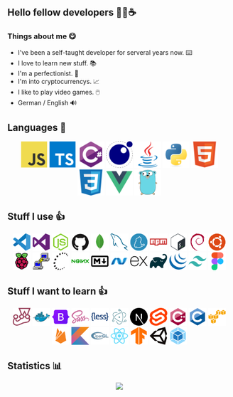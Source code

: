 ## Hello fellow developers 👋🙂☕

### Things about me 😋

-   I've been a self-taught developer for serveral years now. ⌨️
-   I love to learn new stuff. 📚
-   I'm a perfectionist. 💯
-   I'm into cryptocurrencys. 📈
-   I like to play video games. 🖱️
-   German / English 🔊

## Languages 📗

<div align="center"> 
<img height="60em" src="https://raw.githubusercontent.com/devicons/devicon/master/icons/javascript/javascript-original.svg" />
<img height="60em" src="https://raw.githubusercontent.com/devicons/devicon/master/icons/typescript/typescript-original.svg" />
<img height="60em" src="https://raw.githubusercontent.com/devicons/devicon/master/icons/csharp/csharp-original.svg" />
<img height="60em" src="https://raw.githubusercontent.com/devicons/devicon/master/icons/lua/lua-original.svg" />
<img height="60em" src="https://raw.githubusercontent.com/devicons/devicon/master/icons/java/java-original.svg" />
<img height="60em" src="https://raw.githubusercontent.com/devicons/devicon/master/icons/python/python-original.svg" />
<img height="60em" src="https://raw.githubusercontent.com/devicons/devicon/master/icons/html5/html5-original.svg" />
<img height="60em" src="https://raw.githubusercontent.com/devicons/devicon/master/icons/css3/css3-original.svg" />
<img height="60em" src="https://raw.githubusercontent.com/devicons/devicon/master/icons/vuejs/vuejs-original.svg" />
<img height="60em" src="https://raw.githubusercontent.com/devicons/devicon/master/icons/go/go-original.svg" />
</div>

## Stuff I use 👍

<div align="center">
<img height="40em" src="https://raw.githubusercontent.com/devicons/devicon/master/icons/vscode/vscode-original.svg" />
<img height="40em" src="https://raw.githubusercontent.com/devicons/devicon/master/icons/visualstudio/visualstudio-plain.svg" />
<img height="40em" src="https://raw.githubusercontent.com/devicons/devicon/master/icons/nodejs/nodejs-original.svg" />
<img height="40em" src="https://raw.githubusercontent.com/devicons/devicon/master/icons/github/github-original.svg" />
<img height="40em" src="https://raw.githubusercontent.com/devicons/devicon/master/icons/mongodb/mongodb-original.svg" />
<img height="40em" src="https://raw.githubusercontent.com/devicons/devicon/master/icons/mysql/mysql-original.svg" />
<img height="40em" src="https://raw.githubusercontent.com/devicons/devicon/master/icons/yarn/yarn-original.svg" />
<img height="40em" src="https://raw.githubusercontent.com/devicons/devicon/master/icons/npm/npm-original-wordmark.svg" />
<img height="40em" src="https://raw.githubusercontent.com/devicons/devicon/master/icons/bash/bash-original.svg" />
<img height="40em" src="https://raw.githubusercontent.com/devicons/devicon/master/icons/debian/debian-original.svg" />
<img height="40em" src="https://raw.githubusercontent.com/devicons/devicon/master/icons/ubuntu/ubuntu-plain.svg" />
<img height="40em" src="https://raw.githubusercontent.com/devicons/devicon/master/icons/raspberrypi/raspberrypi-original.svg" />
<img height="40em" src="https://raw.githubusercontent.com/devicons/devicon/master/icons/putty/putty-original.svg" />
<img height="40em" src="https://raw.githubusercontent.com/devicons/devicon/master/icons/ssh/ssh-original.svg" />
<img height="40em" src="https://raw.githubusercontent.com/devicons/devicon/master/icons/nginx/nginx-original.svg" />
<img height="40em" src="https://raw.githubusercontent.com/devicons/devicon/master/icons/markdown/markdown-original.svg" />
<img height="40em" src="https://raw.githubusercontent.com/devicons/devicon/master/icons/dot-net/dot-net-original.svg" />
<img height="40em" src="https://raw.githubusercontent.com/devicons/devicon/master/icons/express/express-original.svg" />
<img height="40em" src="https://raw.githubusercontent.com/devicons/devicon/master/icons/gradle/gradle-plain.svg" />
<img height="40em" src="https://raw.githubusercontent.com/devicons/devicon/master/icons/jquery/jquery-original.svg" />
<img height="40em" src="https://raw.githubusercontent.com/devicons/devicon/master/icons/tailwindcss/tailwindcss-plain.svg" />
<img height="40em" src="https://raw.githubusercontent.com/devicons/devicon/master/icons/figma/figma-original.svg" />
</div>

## Stuff I want to learn 👍

<div align="center">
<img height="40em" src="https://raw.githubusercontent.com/devicons/devicon/master/icons/jest/jest-plain.svg" />
<img height="40em" src="https://raw.githubusercontent.com/devicons/devicon/master/icons/docker/docker-original.svg" />
<img height="40em" src="https://raw.githubusercontent.com/devicons/devicon/master/icons/bootstrap/bootstrap-original.svg" />
<img height="40em" src="https://raw.githubusercontent.com/devicons/devicon/master/icons/sass/sass-original.svg" />
<img height="40em" src="https://raw.githubusercontent.com/devicons/devicon/master/icons/less/less-plain-wordmark.svg" />
<img height="40em" src="https://raw.githubusercontent.com/devicons/devicon/master/icons/electron/electron-original.svg" />
<img height="40em" src="https://raw.githubusercontent.com/devicons/devicon/master/icons/nextjs/nextjs-original.svg" />
<img height="40em" src="https://raw.githubusercontent.com/devicons/devicon/master/icons/svelte/svelte-original.svg" />
<img height="40em" src="https://raw.githubusercontent.com/devicons/devicon/master/icons/cplusplus/cplusplus-original.svg" />
<img height="40em" src="https://raw.githubusercontent.com/devicons/devicon/master/icons/c/c-original.svg" />
<img height="40em" src="https://raw.githubusercontent.com/devicons/devicon/master/icons/amazonwebservices/amazonwebservices-original.svg" />
<img height="40em" src="https://raw.githubusercontent.com/devicons/devicon/master/icons/firebase/firebase-plain.svg" />
<img height="40em" src="https://raw.githubusercontent.com/devicons/devicon/master/icons/kotlin/kotlin-original.svg" />
<img height="40em" src="https://raw.githubusercontent.com/devicons/devicon/master/icons/opengl/opengl-original.svg" />
<img height="40em" src="https://raw.githubusercontent.com/devicons/devicon/master/icons/react/react-original.svg" />
<img height="40em" src="https://raw.githubusercontent.com/devicons/devicon/master/icons/tensorflow/tensorflow-original.svg" />
<img height="40em" src="https://raw.githubusercontent.com/devicons/devicon/master/icons/unity/unity-original.svg" />
<img height="40em" src="https://raw.githubusercontent.com/devicons/devicon/master/icons/webpack/webpack-original.svg" />
</div>

## Statistics 📊

<a href="https://github.com/FrankoFM">
  <p align="center">
    <img 
      height="200em"
      src="https://github-readme-stats-eight-theta.vercel.app/api?username=frankofm&show_icons=true&theme=gotham&include_all_commits=true&count_private=true"
    />
  </p>
</a>
